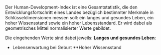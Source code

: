 Der Human-Development-Index ist eine Gesamtstatistik, die den Entwicklungsfortschritt eines Landes bezüglich bestimmter Merkmale in Schlüsseldimensionen messen soll: ein langes und gesundes Leben, ein hoher Wissensstand sowie ein hoher Lebensstandard.
Er wird dabei als geometrisches Mittel normalisierter Werte gebildet. 

Die eingehenden Werte sind dabei jeweils:
**Langes und gesundes Leben**:
- Lebenserwartung bei Geburt
**Hoher Wissensstand